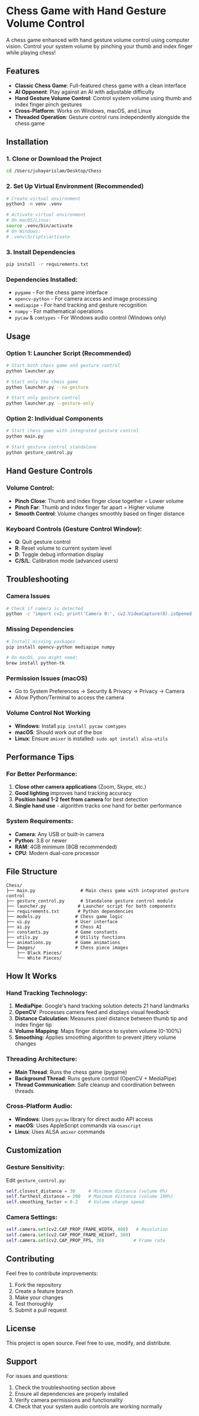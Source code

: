 # Chess Game with Hand Gesture Volume Control

A chess game enhanced with hand gesture volume control using computer vision. Control your system volume by pinching your thumb and index finger while playing chess!

## Features

- **Classic Chess Game**: Full-featured chess game with a clean interface
- **AI Opponent**: Play against an AI with adjustable difficulty
- **Hand Gesture Volume Control**: Control system volume using thumb and index finger pinch gestures
- **Cross-Platform**: Works on Windows, macOS, and Linux
- **Threaded Operation**: Gesture control runs independently alongside the chess game

## Installation

### 1. Clone or Download the Project
```bash
cd /Users/juhayerislam/Desktop/Chess
```

### 2. Set Up Virtual Environment (Recommended)
```bash
# Create virtual environment
python3 -m venv .venv

# Activate virtual environment
# On macOS/Linux:
source .venv/bin/activate
# On Windows:
# .venv\Scripts\activate
```

### 3. Install Dependencies
```bash
pip install -r requirements.txt
```

### Dependencies Installed:
- `pygame` - For the chess game interface
- `opencv-python` - For camera access and image processing
- `mediapipe` - For hand tracking and gesture recognition
- `numpy` - For mathematical operations
- `pycaw` & `comtypes` - For Windows audio control (Windows only)

## Usage

### Option 1: Launcher Script (Recommended)
```bash
# Start both chess game and gesture control
python launcher.py

# Start only the chess game
python launcher.py --no-gesture

# Start only gesture control
python launcher.py --gesture-only
```

### Option 2: Individual Components
```bash
# Start chess game with integrated gesture control
python main.py

# Start gesture control standalone
python gesture_control.py
```

## Hand Gesture Controls

### Volume Control:
- **Pinch Close**: Thumb and index finger close together = Lower volume
- **Pinch Far**: Thumb and index finger far apart = Higher volume
- **Smooth Control**: Volume changes smoothly based on finger distance

### Keyboard Controls (Gesture Control Window):
- **Q**: Quit gesture control
- **R**: Reset volume to current system level
- **D**: Toggle debug information display
- **C/S/L**: Calibration mode (advanced users)

## Troubleshooting

### Camera Issues
```bash
# Check if camera is detected
python -c "import cv2; print('Camera 0:', cv2.VideoCapture(0).isOpened())"
```

### Missing Dependencies
```bash
# Install missing packages
pip install opencv-python mediapipe numpy

# On macOS, you might need:
brew install python-tk
```

### Permission Issues (macOS)
- Go to System Preferences → Security & Privacy → Privacy → Camera
- Allow Python/Terminal to access the camera

### Volume Control Not Working
- **Windows**: Install `pip install pycaw comtypes`
- **macOS**: Should work out of the box
- **Linux**: Ensure `amixer` is installed: `sudo apt install alsa-utils`

## Performance Tips

### For Better Performance:
1. **Close other camera applications** (Zoom, Skype, etc.)
2. **Good lighting** improves hand tracking accuracy
3. **Position hand 1-2 feet from camera** for best detection
4. **Single hand use** - algorithm tracks one hand for better performance

### System Requirements:
- **Camera**: Any USB or built-in camera
- **Python**: 3.8 or newer
- **RAM**: 4GB minimum (8GB recommended)
- **CPU**: Modern dual-core processor

## File Structure

```
Chess/
├── main.py                 # Main chess game with integrated gesture control
├── gesture_control.py      # Standalone gesture control module
├── launcher.py            # Launcher script for both components
├── requirements.txt       # Python dependencies
├── models.py             # Chess game logic
├── ui.py                 # User interface
├── ai.py                 # Chess AI
├── constants.py          # Game constants
├── utils.py              # Utility functions
├── animations.py         # Game animations
└── Images/               # Chess piece images
    ├── Black Pieces/
    └── White Pieces/
```

## How It Works

### Hand Tracking Technology:
1. **MediaPipe**: Google's hand tracking solution detects 21 hand landmarks
2. **OpenCV**: Processes camera feed and displays visual feedback
3. **Distance Calculation**: Measures pixel distance between thumb tip and index finger tip
4. **Volume Mapping**: Maps finger distance to system volume (0-100%)
5. **Smoothing**: Applies smoothing algorithm to prevent jittery volume changes

### Threading Architecture:
- **Main Thread**: Runs the chess game (pygame)
- **Background Thread**: Runs gesture control (OpenCV + MediaPipe)
- **Thread Communication**: Safe cleanup and coordination between threads

### Cross-Platform Audio:
- **Windows**: Uses `pycaw` library for direct audio API access
- **macOS**: Uses AppleScript commands via `osascript`
- **Linux**: Uses ALSA `amixer` commands

## Customization

### Gesture Sensitivity:
Edit `gesture_control.py`:
```python
self.closest_distance = 30     # Minimum distance (volume 0%)
self.farthest_distance = 200   # Maximum distance (volume 100%)
self.smoothing_factor = 0.2    # Volume change speed
```

### Camera Settings:
```python
self.camera.set(cv2.CAP_PROP_FRAME_WIDTH, 480)   # Resolution
self.camera.set(cv2.CAP_PROP_FRAME_HEIGHT, 360)
self.camera.set(cv2.CAP_PROP_FPS, 30)           # Frame rate
```

## Contributing

Feel free to contribute improvements:
1. Fork the repository
2. Create a feature branch
3. Make your changes
4. Test thoroughly
5. Submit a pull request

## License

This project is open source. Feel free to use, modify, and distribute.

## Support

For issues and questions:
1. Check the troubleshooting section above
2. Ensure all dependencies are properly installed
3. Verify camera permissions and functionality
4. Check that your system audio controls are working normally